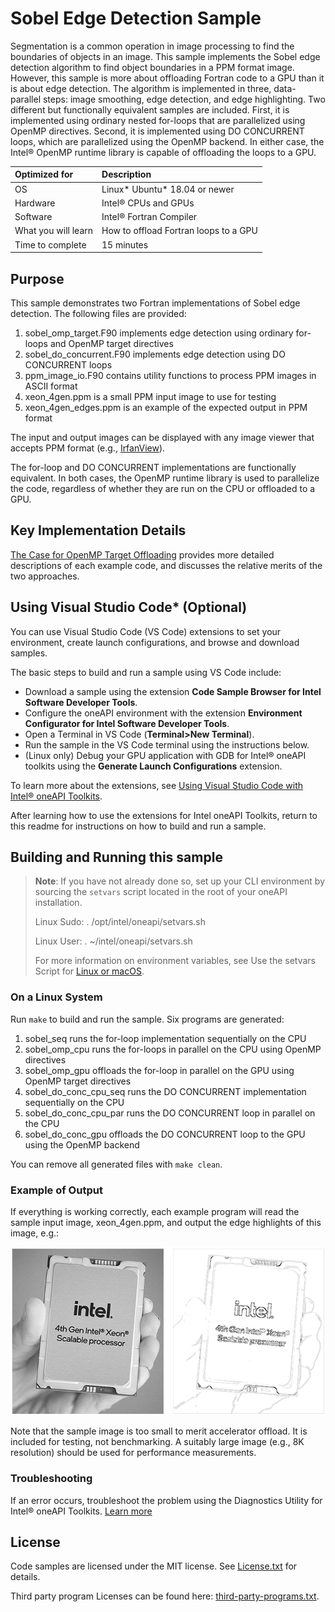 # Sobel Edge Detection Sample
Segmentation is a common operation in image processing to find the boundaries of objects in an image.
This sample implements the Sobel edge detection algorithm to find object boundaries in a PPM format image.
However, this sample is more about offloading Fortran code to a GPU than it is about edge detection.
The algorithm is implemented in three, data-parallel steps: image smoothing, edge detection, and edge
highlighting. Two different but functionally equivalent samples are included. First, it is implemented
using ordinary nested for-loops that are parallelized using OpenMP directives. Second, it is implemented
using DO CONCURRENT loops, which are parallelized using the OpenMP backend. In either case, the
Intel&reg; OpenMP runtime library is capable of offloading the loops to a GPU.

| Optimized for       | Description
|:---                 |:---
| OS                  | Linux* Ubuntu* 18.04 or newer
| Hardware            | Intel&reg; CPUs and GPUs
| Software            | Intel&reg; Fortran Compiler
| What you will learn | How to offload Fortran loops to a GPU
| Time to complete    | 15 minutes

## Purpose
This sample demonstrates two Fortran implementations of Sobel edge detection. The following files are
provided:

 1. sobel_omp_target.F90 implements edge detection using ordinary for-loops and OpenMP target directives
 2. sobel_do_concurrent.F90 implements edge detection using DO CONCURRENT loops
 3. ppm_image_io.F90 contains utility functions to process PPM images in ASCII format
 4. xeon_4gen.ppm is a small PPM input image to use for testing
 5. xeon_4gen_edges.ppm is an example of the expected output in PPM format

The input and output images can be displayed with any image viewer that accepts PPM format
(e.g., [IrfanView](https://www.irfanview.com/)).

The for-loop and DO CONCURRENT implementations are functionally equivalent. In both cases, the OpenMP
runtime library is used to parallelize the code, regardless of whether they are run on the CPU or
offloaded to a GPU.

## Key Implementation Details
[The Case for OpenMP Target Offloading](https://www.intel.com/content/www/us/en/developer/articles/technical/the-case-for-openmp-target-offloading.html) provides more detailed descriptions of each example code, and discusses the relative merits of the two approaches.

## Using Visual Studio Code* (Optional)

You can use Visual Studio Code (VS Code) extensions to set your environment, create launch configurations,
and browse and download samples.

The basic steps to build and run a sample using VS Code include:
 - Download a sample using the extension **Code Sample Browser for Intel Software Developer Tools**.
 - Configure the oneAPI environment with the extension **Environment Configurator for Intel Software Developer Tools**.
 - Open a Terminal in VS Code (**Terminal>New Terminal**).
 - Run the sample in the VS Code terminal using the instructions below.
 - (Linux only) Debug your GPU application with GDB for Intel® oneAPI toolkits using the **Generate Launch Configurations** extension.

To learn more about the extensions, see
[Using Visual Studio Code with Intel® oneAPI Toolkits](https://www.intel.com/content/www/us/en/develop/documentation/using-vs-code-with-intel-oneapi/top.html).

After learning how to use the extensions for Intel oneAPI Toolkits, return to this readme for instructions on how to build and run a sample.

## Building and Running this sample

> **Note**: If you have not already done so, set up your CLI
> environment by sourcing  the `setvars` script located in
> the root of your oneAPI installation.
>
> Linux Sudo: . /opt/intel/oneapi/setvars.sh
>
> Linux User: . ~/intel/oneapi/setvars.sh
>
>For more information on environment variables, see Use the setvars Script for [Linux or macOS](https://www.intel.com/content/www/us/en/develop/documentation/oneapi-programming-guide/top/oneapi-development-environment-setup/use-the-setvars-script-with-linux-or-macos.html).

### On a Linux System
Run `make` to build and run the sample. Six programs are generated:

 1. sobel_seq runs the for-loop implementation sequentially on the CPU
 2. sobel_omp_cpu runs the for-loops in parallel on the CPU using OpenMP directives
 3. sobel_omp_gpu offloads the for-loop in parallel on the GPU using OpenMP target directives
 4. sobel_do_conc_cpu_seq runs the DO CONCURRENT implementation sequentially on the CPU
 5. sobel_do_conc_cpu_par runs the DO CONCURRENT loop in parallel on the CPU
 6. sobel_do_conc_gpu offloads the DO CONCURRENT loop to the GPU using the OpenMP backend

You can remove all generated files with `make clean`.

### Example of Output
If everything is working correctly, each example program will read the sample input image, xeon_4gen.ppm, 
and output the edge highlights of this image, e.g.:

![before and after images](Assets/image_edges.png)

Note that the sample image is too small to merit accelerator offload. It is included for testing, not
benchmarking. A suitably large image (e.g., 8K resolution) should be used for performance measurements.

### Troubleshooting
If an error occurs, troubleshoot the problem using the Diagnostics Utility for Intel® oneAPI Toolkits.
[Learn more](https://www.intel.com/content/www/us/en/develop/documentation/diagnostic-utility-user-guide/top.html)

## License
Code samples are licensed under the MIT license. See [License.txt](https://github.com/oneapi-src/oneAPI-samples/blob/master/License.txt) for details.

Third party program Licenses can be found here: [third-party-programs.txt](https://github.com/oneapi-src/oneAPI-samples/blob/master/third-party-programs.txt).

